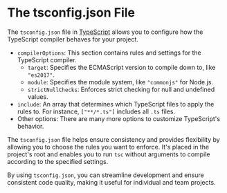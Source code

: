 # The tsconfig.json File

The `tsconfig.json` file in [TypeScript](https://www.typescriptlang.org/docs/handbook/compiler-options.html) allows you to configure how the TypeScript compiler behaves for your project.

- `compilerOptions`: This section contains rules and settings for the TypeScript compiler.
  - `target`: Specifies the ECMAScript version to compile down to, like `"es2017"`.
  - `module`: Specifies the module system, like `"commonjs"` for Node.js.
  - `strictNullChecks`: Enforces strict checking for null and undefined values.
- `include`: An array that determines which TypeScript files to apply the rules to. For instance, `["**/*.ts"]` includes all `.ts` files.
- Other options: There are many more options to customize TypeScript's behavior.

The `tsconfig.json` file helps ensure consistency and provides flexibility by allowing you to choose the rules you want to enforce. It's placed in the project's root and enables you to run `tsc` without arguments to compile according to the specified settings.

By using `tsconfig.json`, you can streamline development and ensure consistent code quality, making it useful for individual and team projects.
